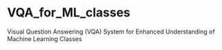 # VQA_for_ML_classes
Visual Question Answering (VQA) System for Enhanced Understanding of Machine Learning Classes

